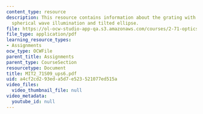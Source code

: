 ```yaml
---
content_type: resource
description: This resource contains information about the grating with tilted plane,
  spherical wave illumination and tilted ellipse.
file: https://ol-ocw-studio-app-qa.s3.amazonaws.com/courses/2-71-optics-spring-2009/a4cf2cd293eda5d7e523521077ed515a_MIT2_71S09_ups6.pdf
file_type: application/pdf
learning_resource_types:
- Assignments
ocw_type: OCWFile
parent_title: Assignments
parent_type: CourseSection
resourcetype: Document
title: MIT2_71S09_ups6.pdf
uid: a4cf2cd2-93ed-a5d7-e523-521077ed515a
video_files:
  video_thumbnail_file: null
video_metadata:
  youtube_id: null
---
```

